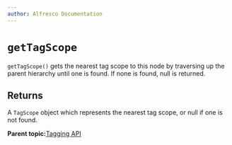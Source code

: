 ```yaml
---
author: Alfresco Documentation
---
```


# `getTagScope`

`getTagScope()` gets the nearest tag scope to this node by traversing up the parent hierarchy until one is found. If none is found, null is returned.

## Returns

A `TagScope` object which represents the nearest tag scope, or null if one is not found.

**Parent topic:**[Tagging API](../references/API-JS-ScriptNode-Tagging.md)

